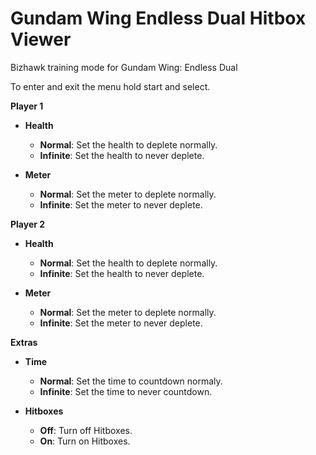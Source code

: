 # Gundam Wing Endless Dual Hitbox Viewer
Bizhawk training mode for Gundam Wing: Endless Dual

To enter and exit the menu hold start and select.

**Player 1**

- **Health**
    - **Normal**: Set the health to deplete normally.
    - **Infinite**: Set the health to never deplete.

- **Meter**
    - **Normal**: Set the meter to deplete normally.
    - **Infinite**: Set the meter to never deplete.

**Player 2**

- **Health**
    - **Normal**: Set the health to deplete normally.
    - **Infinite**: Set the health to never deplete.

- **Meter**
    - **Normal**: Set the meter to deplete normally.
    - **Infinite**: Set the meter to never deplete.

**Extras**

- **Time**
    - **Normal**: Set the time to countdown normaly.
    - **Infinite**: Set the time to never countdown.
  
- **Hitboxes**
    - **Off**: Turn off Hitboxes.
    - **On**: Turn on Hitboxes.

